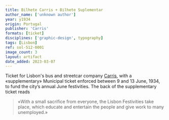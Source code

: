 ```yaml
---
title: Bilhete Carris + Bilhete Suplementar
author_name: ['unknown author']
year: y1934
origin: Portugal
publisher: 'Carris'
formats: [ticket]
disciplines: ['graphic-design', typography]
tags: [Lisbon]
ref: sol-512-0001
image_count: 3
layout: artifact
date_added: 2023-03-07
---
```

Ticket for Lisbon's bus and streetcar company <a class="text-cat-link publisher" href="/publishers/Carris/">Carris</a>, with a «supplementary» Municipal ticket enforced between 9 and 13 June, 1934, to fund the city’s annual June festivities. The back of the supplementary ticket reads



<blockquote>
«With a small sacrifice from everyone, the Lisbon Festivities take place, which educate and entertain the people and give work to many unemployed.»
</blockquote>
